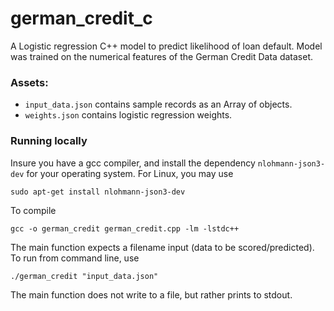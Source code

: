 # german_credit_c
A Logistic regression C++ model to predict likelihood of loan default.
Model was trained on the numerical features of the German Credit Data dataset.

### Assets:
 - `input_data.json` contains sample records as an Array of objects.
 - `weights.json` contains logistic regression weights.

### Running locally

Insure you have a gcc compiler, and install the dependency `nlohmann-json3-dev` for your operating system. For Linux, you may use

```
sudo apt-get install nlohmann-json3-dev
```

To compile
```
gcc -o german_credit german_credit.cpp -lm -lstdc++
```

The main function expects a filename input (data to be scored/predicted). To run from command line, use
```
./german_credit "input_data.json"
```

The main function does not write to a file, but rather prints to stdout.
